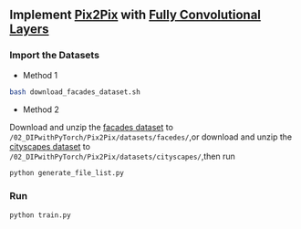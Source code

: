 ## Implement [Pix2Pix](https://phillipi.github.io/pix2pix/) with [Fully Convolutional Layers](https://arxiv.org/abs/1411.4038)

### Import the Datasets

- Method 1

```bash
bash download_facades_dataset.sh
```

- Method 2

Download and unzip the [facades dataset](http://efrosgans.eecs.berkeley.edu/pix2pix/datasets/facades.tar.gz) to `/02_DIPwithPyTorch/Pix2Pix/datasets/facedes/`,or download and unzip the [cityscapes dataset](http://efrosgans.eecs.berkeley.edu/pix2pix/datasets/cityscapes.tar.gz) to `/02_DIPwithPyTorch/Pix2Pix/datasets/cityscapes/`,then run

```cmd
python generate_file_list.py
```

### Run

```cmd
python train.py
```